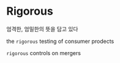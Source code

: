 # Rigorous

엄격한, 엄밀한의 뜻을 담고 있다

the `rigorous` testing of consumer prodects


`rigorous` controls on mergers
